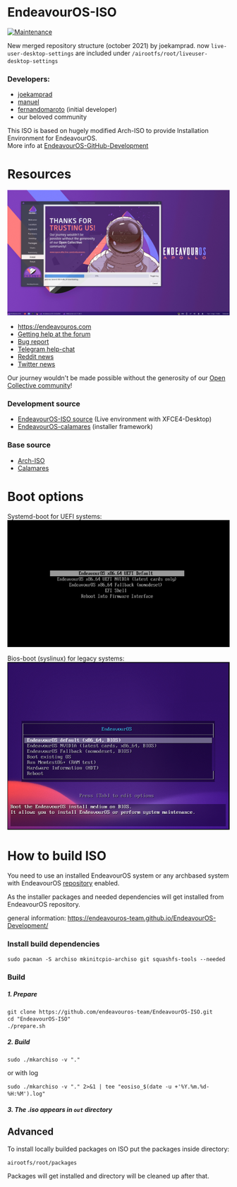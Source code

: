 # EndeavourOS-ISO

[![Maintenance](https://img.shields.io/maintenance/yes/2022.svg)]()

New merged repository structure (october 2021) by joekamprad.
now `live-user-desktop-settings` are included under `/airootfs/root/liveuser-desktop-settings`

### Developers:
- [joekamprad](https://github.com/killajoe)
- [manuel](https://github.com/manuel-192)
- [fernandomaroto](https://github.com/Portergos) (initial developer)
- our beloved community

This ISO is based on hugely modified Arch-ISO to provide Installation Environment for EndeavourOS.  
More info at [EndeavourOS-GitHub-Development](https://endeavouros-team.github.io/EndeavourOS-Development/)



# Resources

<img src="https://raw.githubusercontent.com/endeavouros-team/screenshots/master/Apollo/apollo-calamares.png" alt="drawing" width="600"/>

- https://endeavouros.com
- [Getting help at the forum](https://forum.endeavouros.com)
- [Bug report](https://forum.endeavouros.com/c/Arch-based-related-questions/bug-reports)
- [Telegram help-chat](https://t.me/Endeavouros)
- [Reddit news](https://www.reddit.com/r/EndeavourOS)
- [Twitter news](https://twitter.com/OsEndeavour)

Our journey wouldn't be made possible without the generosity of our [Open Collective community](https://opencollective.com/endeavouros)!


### Development source

- [EndeavourOS-ISO source](https://github.com/endeavouros-team/EndeavourOS-ISO) (Live environment with XFCE4-Desktop)
- [EndeavourOS-calamares](https://github.com/endeavouros-team/EndeavourOS-calamares) (installer framework)


### Base source

- [Arch-ISO](https://gitlab.archlinux.org/archlinux/archiso)
- [Calamares](https://github.com/calamares/calamares)



# Boot options

Systemd-boot for UEFI systems:  
<img src="https://raw.githubusercontent.com/endeavouros-team/screenshots/master/Apollo/apollo-systemdboot.png" alt="drawing" width="600"/>

Bios-boot (syslinux) for legacy systems:  
<img src="https://raw.githubusercontent.com/endeavouros-team/screenshots/master/Apollo/apollo-syslinux.png" alt="drawing" width="600"/>



# How to build ISO

You need to use an installed EndeavourOS system or any archbased system with EndeavourOS [repository](https://github.com/endeavouros-team/mirrors) enabled.

As the installer packages and needed dependencies will get installed from EndeavourOS repository.

general information: https://endeavouros-team.github.io/EndeavourOS-Development/

### Install build dependencies

```
sudo pacman -S archiso mkinitcpio-archiso git squashfs-tools --needed
```

### Build

##### 1. Prepare

```
git clone https://github.com/endeavouros-team/EndeavourOS-ISO.git
cd "EndeavourOS-ISO"
./prepare.sh
```

##### 2. Build

~~~
sudo ./mkarchiso -v "."
~~~

or with log

~~~
sudo ./mkarchiso -v "." 2>&1 | tee "eosiso_$(date -u +'%Y.%m.%d-%H:%M').log"
~~~

##### 3. The .iso appears in `out` directory


## Advanced

To install locally builded packages on ISO put the packages inside directory:

~~~
airootfs/root/packages
~~~

Packages will get installed and directory will be cleaned up after that.
